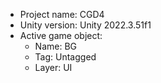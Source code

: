 <!-- UNITY CODE ASSIST INSTRUCTIONS START -->
- Project name: CGD4
- Unity version: Unity 2022.3.51f1
- Active game object:
  - Name: BG
  - Tag: Untagged
  - Layer: UI
<!-- UNITY CODE ASSIST INSTRUCTIONS END -->
